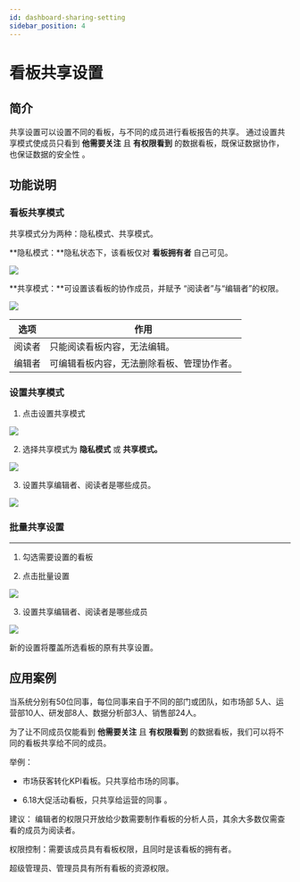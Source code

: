 ```yaml
---
id: dashboard-sharing-setting
sidebar_position: 4
---
```


# 看板共享设置

## 简介[](#jian-jie)

共享设置可以设置不同的看板，与不同的成员进行看板报告的共享。 通过设置共享模式使成员只看到 **他需要关注** 且 **有权限看到** 的数据看板，既保证数据协作，也保证数据的安全性 。

## 功能说明[](#gong-neng-shuo-ming)

### 看板共享模式[](#kan-ban-gong-xiang-mo-shi)

共享模式分为两种：隐私模式、共享模式。

**隐私模式：**隐私状态下，该看板仅对 **看板拥有者** 自己可见。

![](/img/assets-M2qbZInaXgdm8kkNosp-MkLnBLTy1C-i06gAJ_k-MkLpiYv6_FSvVsOx7uYimage.png)

**共享模式：**可设置该看板的协作成员，并赋予 “阅读者”与“编辑者”的权限。

![](/img/assets-M2qbZInaXgdm8kkNosp-MkLnBLTy1C-i06gAJ_k-MkLpoBizrGGg07DVqACimage.png)

| 选项  | 作用  |
| --- | --- |
| 阅读者 | 只能阅读看板内容，无法编辑。 |
| 编辑者 | 可编辑看板内容，无法删除看板、管理协作者。 |

### 设置共享模式[](#she-zhi-gong-xiang-mo-shi)

1. 点击设置共享模式

![](/img/assets-M2qbZInaXgdm8kkNosp-MkLnBLTy1C-i06gAJ_k-MkLq-Q-Q_NcnhCKZIAFimage.png)

2. 选择共享模式为 **隐私模式** 或 **共享模式。**

![](/img/assets-M2qbZInaXgdm8kkNosp-MkLnBLTy1C-i06gAJ_k-MkLq5rpQVtqVFd0vGDAimage.png)

3. 设置共享编辑者、阅读者是哪些成员。

![](/img/assets-M2qbZInaXgdm8kkNosp-MkLnBLTy1C-i06gAJ_k-MkLqFDceQ_2GOd8RZcRimage.png)

### 批量共享设置[](#pi-liang-gong-xiang-she-zhi)


------------------------------------------

1. 勾选需要设置的看板 

2. 点击批量设置
    
![](/img/assets-M2qbZInaXgdm8kkNosp-MkLnBLTy1C-i06gAJ_k-MkLqNB8_6R-ZBSjmGQiimage.png)

3. 设置共享编辑者、阅读者是哪些成员

![](/img/assets-M2qbZInaXgdm8kkNosp-MkLnBLTy1C-i06gAJ_k-MkLqcJJeC7RvvzYe-MEimage.png)

新的设置将覆盖所选看板的原有共享设置。

## 应用案例[](#ying-yong-an-li)

当系统分别有50位同事，每位同事来自于不同的部门或团队，如市场部 5人、运营部10人、研发部8人、数据分析部3人、销售部24人。

为了让不同成员仅能看到 **他需要关注** 且 **有权限看到** 的数据看板，我们可以将不同的看板共享给不同的成员。

举例：

* 市场获客转化KPI看板。只共享给市场的同事。
    
* 6.18大促活动看板，只共享给运营的同事 。
    

建议： 编辑者的权限只开放给少数需要制作看板的分析人员，其余大多数仅需查看的成员为阅读者。

权限控制：需要该成员具有看板权限，且同时是该看板的拥有者。

超级管理员、管理员具有所有看板的资源权限。
